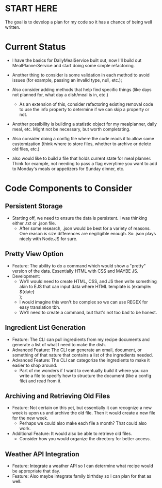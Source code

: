# START HERE
The goal is to develop a plan for my code so it has a chance of being well written.

# Current Status
- I have the basics for DailyMealService built out, now I'll build out MealPlannerService and start doing some simple refactoring.

- Another thing to consider is some validation in each method to avoid issues (for example, passing an invalid type, null, etc.);

- Also consider adding methods that help find specific things (like days not planned for, what day a dish/meal is in, etc.)
    - As an extension of this, consider refactoring existing removal code to use the info property to determine if we can skip a property or not.

- Another possibility is building a statistic object for my mealplanner, daily meal, etc. Might not be necessary, but worth completating.

- Also consider doing a config file where the code reads it to allow some customization (think where to store files, whether to archive or delete old files, etc.)

- also would like to build a file that holds current state for meal planner. Think for example, not needing to pass a flag everytime you want to add to Monday's meals or appetizers for Sunday dinner, etc.

# Code Components to Consider
## Persistent Storage
- Starting off, we need to ensure the data is persistent. I was thinking either .txt or .json file.
    - After some research, .json would be best for a variety of reasons. One reason is size differences are negiligible enough. So .json plays nicely with Node.JS for sure.

## Pretty View Option
- Feature: The ability to do a command which would show a "pretty" version of the data. Essentially HTML with CSS and MAYBE JS.
- Development:
    - We'll would need to create HTML, CSS, and JS then write something akin to EJS that can input data where HTML template is (example: <div>${date}</div>);
    - I would imagine this won't be complex so we can use REGEX for easy translation tbh.
    - We'll need to create a command, but that's not too bad to be honest.

## Ingredient List Generation
- Feature: The CLI can pull ingredients from my recipe documents and generate a list of what I need to make the dish.
- Advanced Feature: The CLI can generate an email, document, or something of that nature that contains a list of the ingredients needed.
- Advanced Feature: The CLI can categorize the ingredients to make it easier to shop around.
    - Part of me wonders if I want to eventually build it where you can write a file to specify how to structure the document (like a config file) and read from it.

## Archiving and Retrieving Old Files
- Feature: Not certain on this yet, but essentially it can recognize a new week is upon us and archive the old file. Then it would create a new file for the new week.
    - Perhaps we could also make each file a month? That could also work.
- Additional Feature: It would also be able to retrieve old files.
    - Consider how you would organize the directory for better access.

## Weather API Integration
- Feature: Integrate a weather API so I can determine what recipe would be appropriate that day. 
- Feature: Also maybe integrate family birthday so I can plan for that as well.